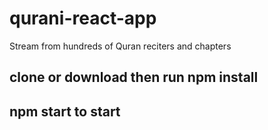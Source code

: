# qurani-react-app

Stream from hundreds of Quran reciters and chapters

## clone or download then run npm install

## npm start to start
